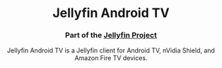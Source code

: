 <h1 align="center">Jellyfin Android TV</h1>
<h3 align="center">Part of the <a href="https://jellyfin.media">Jellyfin Project</a></h3>

<p align="center">
Jellyfin Android TV is a Jellyfin client for Android TV, nVidia Shield, and Amazon Fire TV devices.
</p>
